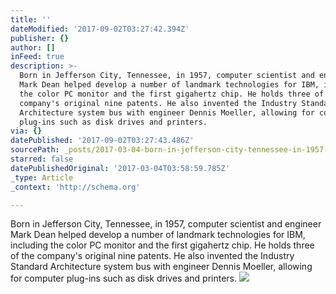 ```yaml
---
title: ''
dateModified: '2017-09-02T03:27:42.394Z'
publisher: {}
author: []
inFeed: true
description: >-
  Born in Jefferson City, Tennessee, in 1957, computer scientist and engineer
  Mark Dean helped develop a number of landmark technologies for IBM, including
  the color PC monitor and the first gigahertz chip. He holds three of the
  company's original nine patents. He also invented the Industry Standard
  Architecture system bus with engineer Dennis Moeller, allowing for computer
  plug-ins such as disk drives and printers.
via: {}
datePublished: '2017-09-02T03:27:43.486Z'
sourcePath: _posts/2017-03-04-born-in-jefferson-city-tennessee-in-1957-computer-scienti.md
starred: false
datePublishedOriginal: '2017-03-04T03:58:59.785Z'
_type: Article
_context: 'http://schema.org'

---
```

Born in Jefferson City, Tennessee, in 1957, computer scientist and engineer Mark Dean helped develop a number of landmark technologies for IBM, including the color PC monitor and the first gigahertz chip. He holds three of the company's original nine patents. He also invented the Industry Standard Architecture system bus with engineer Dennis Moeller, allowing for computer plug-ins such as disk drives and printers.
![](https://the-grid-user-content.s3-us-west-2.amazonaws.com/93e921c5-6dd2-46b9-9fb2-2cbdab6a12ac.png)